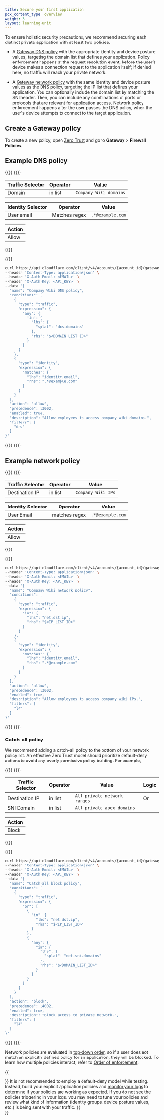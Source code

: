 ```yaml
---
title: Secure your first application
pcx_content_type: overview
weight: 3
layout: learning-unit
---
```


To ensure holistic security precautions, we recommend securing each distinct private application with at least two policies:

- A [Gateway DNS policy](/cloudflare-one/policies/gateway/dns-policies/) with the appropriate identity and device posture values, targeting the domain list that defines your application. Policy enforcement happens at the request resolution event, before the user’s device makes a connection request to the application itself; if denied here, no traffic will reach your private network.

- A [Gateway network policy](/cloudflare-one/policies/gateway/network-policies/) with the same identity and device posture values as the DNS policy, targeting the IP list that defines your application.  You can optionally include the domain list by matching the SNI header. Then, you can include any combinations of ports or protocols that are relevant for application access. Network policy enforcement happens after the user passes the DNS policy, when the user's device attempts to connect to the target application.

## Create a Gateway policy

To create a new policy, open [Zero Trust](https://one.dash.cloudflare.com/) and go to **Gateway** > **Firewall Policies**.

## Example DNS policy

{{<tabs labels="Dashboard | API">}}
{{<tab label="dashboard" no-code="true">}}

| Traffic Selector | Operator | Value                  |
| -------- | -------- | ---------------------- |
| Domain   | in list  | `Company Wiki domains` |

| Identity Selector | Operator | Value                  |
| -------- | -------- | ---------------------- |
| User email  | Matches regex  | `.*@example.com` |

| Action |
| ------ |
| Allow  |

{{</tab>}}

{{<tab label="api" no-code="true">}}

```bash
curl https://api.cloudflare.com/client/v4/accounts/{account_id}/gateway/rules \
--header 'Content-Type: application/json' \
--header 'X-Auth-Email: <EMAIL>' \
--header 'X-Auth-Key: <API_KEY>' \
--data '{
  "name": "Company Wiki DNS policy",
  "conditions": [
    {
      "type": "traffic",
      "expression": {
        "any": {
          "in": {
            "lhs": {
              "splat": "dns.domains"
            },
            "rhs": "$<DOMAIN_LIST_ID>"
          }
        }
      }
    },
    {
      "type": "identity",
      "expression": {
        "matches": {
          "lhs": "identity.email",
          "rhs": ".*@example.com"
        }
      }
    }
  ],
  "action": "allow",
  "precedence": 13002,
  "enabled": true,
  "description": "Allow employees to access company wiki domains.",
  "filters": [
    "dns"
  ]
}'
```

{{</tab>}}
{{</tabs>}}

## Example network policy

{{<tabs labels="Dashboard | API">}}
{{<tab label="dashboard" no-code="true">}}

| Traffic Selector | Operator | Value                  |
| -------- | -------- | ---------------------- |
| Destination IP   | in list  | `Company Wiki IPs` |

| Identity Selector | Operator | Value                  |
| -------- | -------- | ---------------------- |
| User Email  | matches regex  | `.*@example.com` |

| Action |
| ------ |
| Allow  |

{{</tab>}}

{{<tab label="api" no-code="true">}}

```bash
curl https://api.cloudflare.com/client/v4/accounts/{account_id}/gateway/rules \
--header 'Content-Type: application/json' \
--header 'X-Auth-Email: <EMAIL>' \
--header 'X-Auth-Key: <API_KEY>' \
--data '{
  "name": "Company Wiki network policy",
  "conditions": [
    {
      "type": "traffic",
      "expression": {
        "in": {
          "lhs": "net.dst.ip",
          "rhs": "$<IP_LIST_ID>"
        }
      }
    },
    {
      "type": "identity",
      "expression": {
        "matches": {
          "lhs": "identity.email",
          "rhs": ".*@example.com"
        }
      }
    }
  ],
  "action": "allow",
  "precedence": 13002,
  "enabled": true,
  "description": "Allow employees to access company wiki IPs.",
  "filters": [
    "l4"
  ]
}'
```

{{</tab>}}
{{</tabs>}}

### Catch-all policy

We recommend adding a catch-all policy to the bottom of your network policy list. An effective Zero Trust model should prioritize default-deny actions to avoid any overly permissive policy building. For example,

{{<tabs labels="Dashboard | API">}}
{{<tab label="dashboard" no-code="true">}}

| Traffic Selector | Operator | Value          | Logic |
| -------- | -------- | ---------------------- | ----- |
| Destination IP   | in list  | `All private network ranges` | Or  |
| SNI Domain  | in list | `All private apex domains` | |

| Action |
| ------ |
| Block  |

{{</tab>}}

{{<tab label="api" no-code="true">}}

```bash
curl https://api.cloudflare.com/client/v4/accounts/{account_id}/gateway/rules \
--header 'Content-Type: application/json' \
--header 'X-Auth-Email: <EMAIL>' \
--header 'X-Auth-Key: <API_KEY>' \
--data '{
  "name": "Catch-all block policy",
  "conditions": [
    {
      "type": "traffic",
      "expression": {
        "or": [
          {
            "in": {
              "lhs": "net.dst.ip",
              "rhs": "$<IP_LIST_ID>"
            }
          },
          {
            "any": {
              "in": {
                "lhs": {
                  "splat": "net.sni.domains"
                },
                "rhs": "$<DOMAIN_LIST_ID>"
              }
            }
          }
        ]
      }
    }
  ],
  "action": "block",
  "precedence": 14002,
  "enabled": true,
  "description": "Block access to private network.",
  "filters": [
    "l4"
  ]
}'
```

{{</tab>}}
{{</tabs>}}

Network policies are evaluated in [top-down order](/cloudflare-one/policies/gateway/order-of-enforcement/#order-of-precedence), so if a user does not match an explicitly defined policy for an application, they will be blocked.
To learn how multiple policies interact, refer to [Order of enforcement](/cloudflare-one/policies/gateway/order-of-enforcement/).

{{<Aside type="note">}}
It is not recommended to employ a default-deny model while testing. Instead, build your explicit application policies and [monitor your logs](/cloudflare-one/insights/logs/gateway-logs/) to determine if your policies are working as expected. If you do not see the policies triggering in your logs, you may need to tune your policies and review what kind of information (identity groups, device posture values, etc.) is being sent with your traffic.
{{</Aside>}}